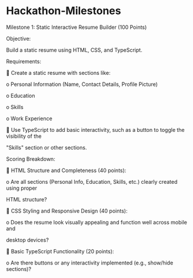 # Hackathon-Milestones
Milestone 1: Static Interactive Resume Builder (100 Points) 

Objective:

Build a static resume using HTML, CSS, and TypeScript. 

Requirements: 

 Create a static resume with sections like: 

o Personal Information (Name, Contact Details, Profile Picture) 

o Education 

o Skills 

o Work Experience 

 Use TypeScript to add basic interactivity, such as a button to toggle the visibility of the 

"Skills" section or other sections. 

Scoring Breakdown: 

 HTML Structure and Completeness (40 points):

o Are all sections (Personal Info, Education, Skills, etc.) clearly created using proper 

HTML structure? 

 CSS Styling and Responsive Design (40 points):

o Does the resume look visually appealing and function well across mobile and 

desktop devices? 

 Basic TypeScript Functionality (20 points):

o Are there buttons or any interactivity implemented (e.g., show/hide sections)? 
